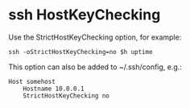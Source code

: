 # ssh HostKeyChecking
Use the StrictHostKeyChecking option, for example:

    ssh -oStrictHostKeyChecking=no $h uptime
    

This option can also be added to ~/.ssh/config, e.g.:

    Host somehost
        Hostname 10.0.0.1
        StrictHostKeyChecking no
